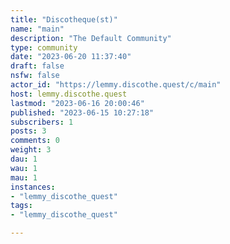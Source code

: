```yaml
---
title: "Discotheque(st)" 
name: "main"
description: "The Default Community"
type: community
date: "2023-06-20 11:37:40"
draft: false
nsfw: false
actor_id: "https://lemmy.discothe.quest/c/main"
host: lemmy.discothe.quest
lastmod: "2023-06-16 20:00:46"
published: "2023-06-15 10:27:18"
subscribers: 1
posts: 3
comments: 0
weight: 3
dau: 1
wau: 1
mau: 1
instances:
- "lemmy_discothe_quest"
tags: 
- "lemmy_discothe_quest"

---
```

